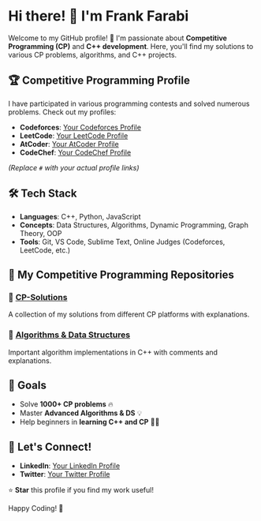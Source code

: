 # Hi there! 👋 I'm Frank Farabi

Welcome to my GitHub profile! 🚀 I'm passionate about **Competitive Programming (CP)** and **C++ development**. Here, you'll find my solutions to various CP problems, algorithms, and C++ projects.

## 🏆 Competitive Programming Profile

I have participated in various programming contests and solved numerous problems. Check out my profiles:

- **Codeforces**: [Your Codeforces Profile](#)  
- **LeetCode**: [Your LeetCode Profile](#)  
- **AtCoder**: [Your AtCoder Profile](#)  
- **CodeChef**: [Your CodeChef Profile](#)  

_(Replace `#` with your actual profile links)_

## 🛠️ Tech Stack
- **Languages**: C++, Python, JavaScript
- **Concepts**: Data Structures, Algorithms, Dynamic Programming, Graph Theory, OOP
- **Tools**: Git, VS Code, Sublime Text, Online Judges (Codeforces, LeetCode, etc.)

## 📂 My Competitive Programming Repositories

### 🔹 [CP-Solutions](#)
A collection of my solutions from different CP platforms with explanations.

### 🔹 [Algorithms & Data Structures](#)
Important algorithm implementations in C++ with comments and explanations.

## 🎯 Goals
- Solve **1000+ CP problems** 🔥
- Master **Advanced Algorithms & DS** 💡
- Help beginners in **learning C++ and CP** 👨‍💻

## 🤝 Let's Connect!
- **LinkedIn**: [Your LinkedIn Profile](#)
- **Twitter**: [Your Twitter Profile](#)

⭐ **Star** this profile if you find my work useful!

Happy Coding! 🚀
